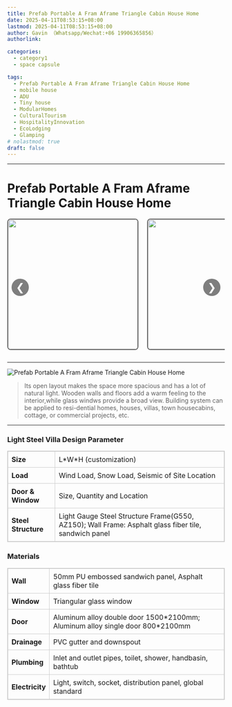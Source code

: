 ```yaml
---
title: Prefab Portable A Fram Aframe Triangle Cabin House Home
date: 2025-04-11T08:53:15+08:00
lastmod: 2025-04-11T08:53:15+08:00
author: Gavin （Whatsapp/Wechat:+86 19906365856）
authorlink: 

categories:
  - category1
  - space capsule

tags:
  - Prefab Portable A Fram Aframe Triangle Cabin House Home
  - mobile house
  - ADU
  - Tiny house
  - ModularHomes 
  - CulturalTourism
  - HospitalityInnovation
  - EcoLodging
  - Glamping 
# nolastmod: true
draft: false
---
```

<!--more-->      

---

# Prefab Portable A Fram Aframe Triangle Cabin House Home
<div style="position: relative; width: 100%; overflow: hidden; max-width: 1000px; margin: auto;">
  <div id="carousel-track" style="display: flex; transition: transform 0.5s ease; gap: 20px;">
    <img src="https://i.postimg.cc/fZBk8KJk/20250417165742823.png" style="width: 300px; border: 2px solid #666; border-radius: 8px;" />
    <img src="https://i.postimg.cc/dw33pyy6/20250417165754177.png" style="width: 300px; border: 2px solid #666; border-radius: 8px;" />
    <img src="https://i.postimg.cc/1sdXQ30Q/20250417165809118.png" style="width: 300px; border: 2px solid #666; border-radius: 8px;" />
  </div>

  <!-- 左右箭头 -->
  <button onclick="moveSlide(-1)" style="position: absolute; left: 10px; top: 50%; transform: translateY(-50%); font-size: 24px; background: rgba(0,0,0,0.5); color: white; border: none; border-radius: 50%; width: 40px; height: 40px; cursor: pointer;">❮</button>
  <button onclick="moveSlide(1)" style="position: absolute; right: 10px; top: 50%; transform: translateY(-50%); font-size: 24px; background: rgba(0,0,0,0.5); color: white; border: none; border-radius: 50%; width: 40px; height: 40px; cursor: pointer;">❯</button>
</div>

<script>
  let currentIndex = 0;
  const track = document.getElementById("carousel-track");
  const images = track.querySelectorAll("img");
  const imageWidth = 320; // 300px image + 20px gap
  const maxIndex = images.length - 1;

  function moveSlide(direction) {
    currentIndex += direction;
    if (currentIndex < 0) currentIndex = maxIndex;
    if (currentIndex > maxIndex) currentIndex = 0;
    updateSlide();
  }

  function updateSlide() {
    track.style.transform = `translateX(-${currentIndex * imageWidth}px)`;
  }

  // 自动滚动
  setInterval(() => {
    moveSlide(1);
  }, 2000); // 每 2 秒滚动一次
</script>
---

![Prefab Portable A Fram Aframe Triangle Cabin House Home](https://i.postimg.cc/fZJkgdXK/20250417170554610.png?dl=1)
> Its open layout makes the space more spacious and has a lot of natural light.
> Wooden walls and floors add a warm feeling to the interior,while glass windws provide a broad view.
> Building system can be applied to resi-dential homes, houses, villas, town housecabins, cottage, or commercial projects, etc.

---

<h3>Light Steel Villa Design Parameter</h3>
<table style="width: 100%; border: 1px solid #ccc; border-collapse: collapse;">
  <tr><td style="border: 1px solid #ccc; padding: 8px;"><strong>Size</strong></td><td style="border: 1px solid #ccc; padding: 8px;">L*W*H (customization)</td></tr>
  <tr><td style="border: 1px solid #ccc; padding: 8px;"><strong>Load</strong></td><td style="border: 1px solid #ccc; padding: 8px;">Wind Load, Snow Load, Seismic of Site Location</td></tr>
  <tr><td style="border: 1px solid #ccc; padding: 8px;"><strong>Door & Window</strong></td><td style="border: 1px solid #ccc; padding: 8px;">Size, Quantity and Location</td></tr>
  <tr><td style="border: 1px solid #ccc; padding: 8px;"><strong>Steel Structure</strong></td><td style="border: 1px solid #ccc; padding: 8px;">Light Gauge Steel Structure Frame(G550, AZ150); Wall Frame: Asphalt glass fiber tile, sandwich panel</td></tr>
</table>

<h3>Materials</h3>
<table style="width: 100%; border: 1px solid #ccc; border-collapse: collapse;">
  <tr><td style="border: 1px solid #ccc; padding: 8px;"><strong>Wall</strong></td><td style="border: 1px solid #ccc; padding: 8px;">50mm PU embossed sandwich panel, Asphalt glass fiber tile</td></tr>
  <tr><td style="border: 1px solid #ccc; padding: 8px;"><strong>Window</strong></td><td style="border: 1px solid #ccc; padding: 8px;">Triangular glass window</td></tr>
  <tr><td style="border: 1px solid #ccc; padding: 8px;"><strong>Door</strong></td><td style="border: 1px solid #ccc; padding: 8px;">Aluminum alloy double door 1500*2100mm; Aluminum alloy single door 800*2100mm</td></tr>
  <tr><td style="border: 1px solid #ccc; padding: 8px;"><strong>Drainage</strong></td><td style="border: 1px solid #ccc; padding: 8px;">PVC gutter and downspout</td></tr>
  <tr><td style="border: 1px solid #ccc; padding: 8px;"><strong>Plumbing</strong></td><td style="border: 1px solid #ccc; padding: 8px;">Inlet and outlet pipes, toilet, shower, handbasin, bathtub</td></tr>
  <tr><td style="border: 1px solid #ccc; padding: 8px;"><strong>Electricity</strong></td><td style="border: 1px solid #ccc; padding: 8px;">Light, switch, socket, distribution panel, global standard</td></tr>
</table>



